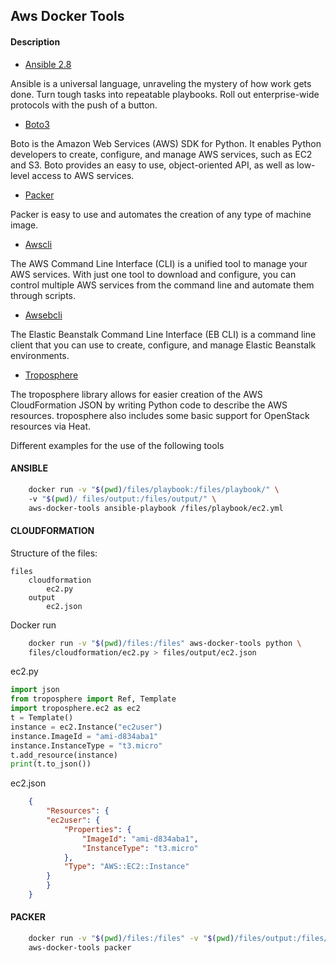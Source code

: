 
## Aws Docker Tools

#### Description

- [Ansible 2.8](https://www.ansible.com/)

Ansible is a universal language, unraveling the mystery of how work gets done. Turn tough tasks into repeatable playbooks. Roll out enterprise-wide protocols with the push of a button.

- [Boto3](https://boto3.amazonaws.com/v1/documentation/api/latest/index.html)

Boto is the Amazon Web Services (AWS) SDK for Python. It enables Python developers to create, configure, and manage AWS services, such as EC2 and S3. Boto provides an easy to use, object-oriented API, as well as low-level access to AWS services.

- [Packer](https://www.packer.io/)

Packer is easy to use and automates the creation of any type of machine image. 

- [Awscli](https://aws.amazon.com/cli/?nc1=h_ls)

The AWS Command Line Interface (CLI) is a unified tool to manage your AWS services. With just one tool to download and configure, you can control multiple AWS services from the command line and automate them through scripts.

- [Awsebcli](https://docs.aws.amazon.com/elasticbeanstalk/latest/dg/eb-cli3-install.html)

The Elastic Beanstalk Command Line Interface (EB CLI) is a command line client that you can use to create, configure, and manage Elastic Beanstalk environments.

- [Troposphere](https://github.com/cloudtools/troposphere)

The troposphere library allows for easier creation of the AWS CloudFormation JSON by writing Python code to describe the AWS resources. troposphere also includes some basic support for OpenStack resources via Heat.

Different examples for the use of the following tools

#### ANSIBLE

```bash
	docker run -v "$(pwd)/files/playbook:/files/playbook/" \ 
	-v "$(pwd)/	files/output:/files/output/" \
	aws-docker-tools ansible-playbook /files/playbook/ec2.yml
```

#### CLOUDFORMATION

Structure of the files:

```
files
	cloudformation
		ec2.py
	output
		ec2.json

```

Docker run
```bash
	docker run -v "$(pwd)/files:/files" aws-docker-tools python \ 
	files/cloudformation/ec2.py > files/output/ec2.json
```

ec2.py

```python
import json
from troposphere import Ref, Template
import troposphere.ec2 as ec2
t = Template()
instance = ec2.Instance("ec2user")
instance.ImageId = "ami-d834aba1"
instance.InstanceType = "t3.micro"
t.add_resource(instance)
print(t.to_json())
```

ec2.json

```json
	{
	    "Resources": {
		"ec2user": {
		    "Properties": {
		        "ImageId": "ami-d834aba1",
		        "InstanceType": "t3.micro"
		    },
		    "Type": "AWS::EC2::Instance"
		}
	    }
	}
```

#### PACKER
```bash
	docker run -v "$(pwd)/files:/files" -v "$(pwd)/files/output:/files/output" \
	aws-docker-tools packer
```
